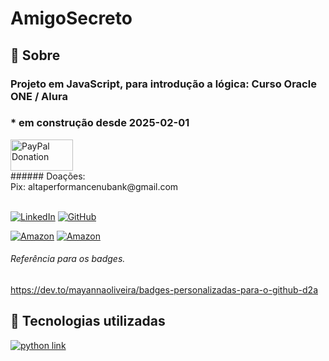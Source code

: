 ﻿# AmigoSecreto
 
<h2> 🤩 Sobre</h2>

### Projeto em JavaScript, para introdução a lógica: Curso Oracle ONE / Alura
### * em construção desde 2025-02-01
<div>
   <a href="https://www.paypal.com/donate/?business=C5ZXDE6A7M28E&no_recurring=0&item_name=Donation+for+Owner+of+this+PayPal+Account&currency_code=BRL" target="_blank">
       <img src="https://www.paypalobjects.com/paypal-ui/logos/svg/paypal-color.svg" alt="PayPal Donation" width="100" height="50">
   </a><br>
   ###### Doações:<br>Pix: altaperformancenubank@gmail.com<br>
</div>
<br>

[![LinkedIn](https://img.shields.io/badge/LinkedIn-0077B5?style=for-the-badge&logo=linkedin&logoColor=white)](https://www.linkedin.com/in/f%C3%A1bio-samuel-dos-santos-canedo-2708b533/)
[![GitHub](https://img.shields.io/badge/GitHub-100000?style=for-the-badge&logo=github&logoColor=white)](https://github.com/Acheroniano)

[![Amazon](https://img.shields.io/badge/Amazon%20Mais%20Vendidos-39E09B?style=social&logo=amazon&logoColor=39E09B)](https://amzn.to/3SYdXzY)
[![Amazon](https://img.shields.io/badge/Amazon%20Ofertas-39E09B?style=social&logo=amazon&logoColor=39E09B)](https://amzn.to/3XbudAb)

###### Referência para os badges.
https://dev.to/mayannaoliveira/badges-personalizadas-para-o-github-d2a

<h2> 🤖 Tecnologias utilizadas</h2>

<div>
 <a href="https://www.w3schools.com/python" target="_new"><img src="https://img.shields.io/badge/python-F7DF1E?style=for-the-badge&logo=python&logoColor=blue" alt="python link"></a>
</div>

 <!-- <a href="https://www.w3schools.com/html" target="_new"><img src="https://img.shields.io/badge/HTML-239120?style=for-the-badge&logo=html5&logoColor=white" alt="html link"></a>
  <a href="https://www.w3schools.com/css" target="_new"><img src="https://img.shields.io/badge/CSS-239120?style=for-the-badge&logo=css3&logoColor=white" alt="html link"></a>
 --> 
